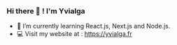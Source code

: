 ### Hi there 👋 ! I'm Yvialga

- 🌱 I’m currently learning React.js, Next.js and Node.js.
- 💻 Visit my website at : https://yvialga.fr

<!--
- 🔭 I’m currently working on ...
- 👯 I’m looking to collaborate on ...
- 🤔 I’m looking for help with ...
- 💬 Ask me about ...
- 📫 How to reach me: ...
- 😄 Pronouns: ...
- ⚡ Fun fact: ...
-->
